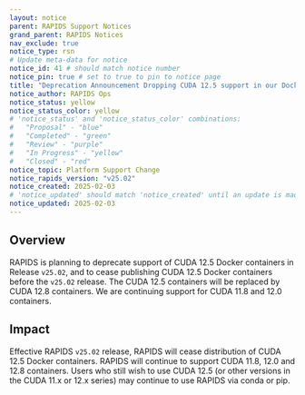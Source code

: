 ```yaml
---
layout: notice
parent: RAPIDS Support Notices
grand_parent: RAPIDS Notices
nav_exclude: true
notice_type: rsn
# Update meta-data for notice
notice_id: 41 # should match notice number
notice_pin: true # set to true to pin to notice page
title: "Deprecation Announcement Dropping CUDA 12.5 support in our Docker Images in Release v25.02"
notice_author: RAPIDS Ops
notice_status: yellow
notice_status_color: yellow
# 'notice_status' and 'notice_status_color' combinations:
#   "Proposal" - "blue"
#   "Completed" - "green"
#   "Review" - "purple"
#   "In Progress" - "yellow"
#   "Closed" - "red"
notice_topic: Platform Support Change
notice_rapids_version: "v25.02"
notice_created: 2025-02-03
# 'notice_updated' should match 'notice_created' until an update is made
notice_updated: 2025-02-03
---
```


## Overview

RAPIDS is planning to deprecate support of CUDA 12.5 Docker containers in Release `v25.02`, and to cease publishing CUDA 12.5 Docker containers before the `v25.02` release.  The CUDA 12.5 containers will be replaced by CUDA 12.8 containers.
We are continuing support for CUDA 11.8 and 12.0 containers.

## Impact

Effective RAPIDS `v25.02` release, RAPIDS will cease distribution of CUDA 12.5 Docker containers.
RAPIDS will continue to support CUDA 11.8, 12.0 and 12.8 containers.
Users who still wish to use CUDA 12.5 (or other versions in the CUDA 11.x or 12.x series) may continue to use RAPIDS via conda or pip.
